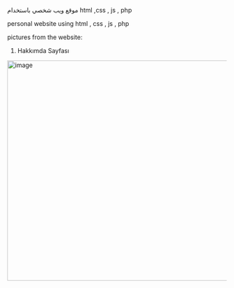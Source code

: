 موقع ويب شخصي باستخدام html ,css , js , php 

personal website using html , css , js , php 


pictures from the website:
1. Hakkımda Sayfası 
<img width="945" height="504" alt="image" src="https://github.com/user-attachments/assets/a0c40611-b69a-4a70-91e8-6e8fc054881a" />

